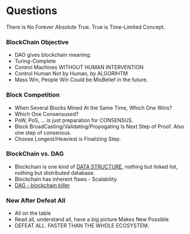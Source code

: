 # Questions
There is No Forever Absolute True. True is Time-Limited Concept.
### BlockChain Objective
  - DAO gives blockchain meaning.
  - Turing-Complete
  - Control Machines WITHOUT HUMAN INTERVENTION
  - Control Human Not by Human, by ALGORIHTM
  - Mass Win, People Win Could be MisBelief in the future.
### Block Competition
  - When Several Blocks Mined At the Same Time, Which One Wins?
  - Which One Consensused?
  - PoW, PoS, ... is just preparation for CONSENSUS.
  - Block BroadCasting/Validating/Propogating Is Next Step of Proof. Also one step of consensus.
  - Choose Longest/Heaviest is Finalizing Step.
### BlockChain vs. DAG
  - Blockchain is one kind of [DATA STRUCTURE](https://www.infoworld.com/article/3257105/big-data/7-essential-technologies-for-a-modern-data-architecture.html), nothing but linked list, nothing but distributed database.
  - Blockchain has inherent flaws - Scalability.
  - [DAG - blockchain killer](https://www.investinblockchain.com/top-dag-projects/)
### New After Defeat All
  - All on the table
  - Read all, understand all, have a big picture Makes New Possible.
  - DEFEAT ALL. FASTER THAN THE WHOLE ECOSYSTEM.
### 

